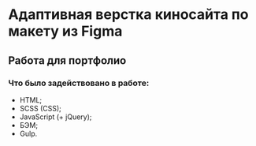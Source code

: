 # Адаптивная верстка киносайта по макету из Figma
## Работа для портфолио
### Что было задействовано в работе:
- HTML;
- SCSS (CSS);
- JavaScript (+ jQuery);
- БЭМ;
- Gulp.